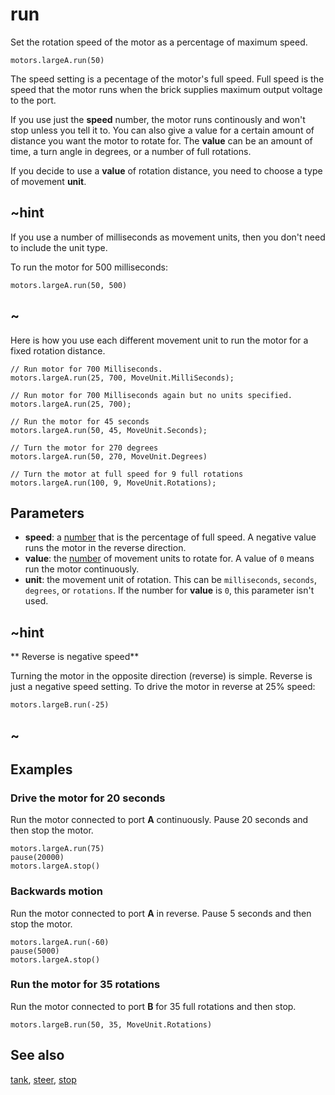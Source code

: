 # run

Set the rotation speed of the motor as a percentage of maximum speed.

```sig
motors.largeA.run(50)
```

The speed setting is a pecentage of the motor's full speed. Full speed is the speed that the motor runs when the brick supplies maximum output voltage to the port.

If you use just the **speed** number, the motor runs continously and won't stop unless you tell it to. You can also give a value for a certain amount of distance you want the motor to rotate for. The **value** can be an amount of time, a turn angle in degrees, or a number of full rotations.

If you decide to use a **value** of rotation distance, you need to choose a type of movement **unit**.

## ~hint

If you use a number of milliseconds as movement units, then you don't need to include the unit type.

To run the motor for 500 milliseconds:

```block
motors.largeA.run(50, 500)
```

## ~

Here is how you use each different movement unit to run the motor for a fixed rotation distance.

```blocks
// Run motor for 700 Milliseconds. 
motors.largeA.run(25, 700, MoveUnit.MilliSeconds);

// Run motor for 700 Milliseconds again but no units specified. 
motors.largeA.run(25, 700);

// Run the motor for 45 seconds
motors.largeA.run(50, 45, MoveUnit.Seconds);

// Turn the motor for 270 degrees
motors.largeA.run(50, 270, MoveUnit.Degrees)

// Turn the motor at full speed for 9 full rotations
motors.largeA.run(100, 9, MoveUnit.Rotations);
```

## Parameters

* **speed**: a [number](/types/number) that is the percentage of full speed. A negative value runs the motor in the reverse direction.
* **value**: the [number](/types/number) of movement units to rotate for. A value of `0` means run the motor continuously.
* **unit**: the movement unit of rotation. This can be `milliseconds`, `seconds`, `degrees`, or `rotations`. If the number for **value** is `0`, this parameter isn't used.

## ~hint

** Reverse is negative speed**

Turning the motor in the opposite direction (reverse) is simple. Reverse is just a negative speed setting. To drive the motor in reverse at 25% speed:

```block
motors.largeB.run(-25)
```

## ~

## Examples

### Drive the motor for 20 seconds

Run the motor connected to port **A** continuously. Pause 20 seconds and then stop the motor.

```blocks
motors.largeA.run(75)
pause(20000)
motors.largeA.stop()
```

### Backwards motion

Run the motor connected to port **A** in reverse. Pause 5 seconds and then stop the motor.

```blocks
motors.largeA.run(-60)
pause(5000)
motors.largeA.stop()
```

### Run the motor for 35 rotations

Run the motor connected to port **B** for 35 full rotations and then stop.

```blocks
motors.largeB.run(50, 35, MoveUnit.Rotations)
```

## See also

[tank](/reference/motors/synced/tank), [steer](/reference/motors/synced/steer), [stop](/reference/motors/motor/stop)
